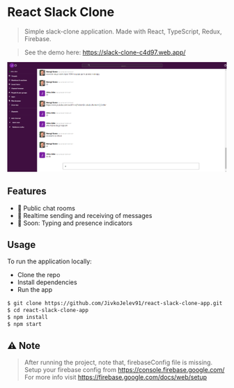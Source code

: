 # React Slack Clone

> Simple slack-clone application. Made with React, TypeScript, Redux, Firebase.

> See the demo here: https://slack-clone-c4d97.web.app/

![Image](./src/resources/demo.png)


## Features

* 📝 Public chat rooms
* 📡 Realtime sending and receiving of messages
* 💬 Soon: Typing and presence indicators

## Usage

To run the application locally: 
 * Clone the repo
 * Install dependencies
 * Run the app

```
$ git clone https://github.com/JivkoJelev91/react-slack-clone-app.git
$ cd react-slack-clone-app
$ npm install
$ npm start
```

## :warning: Note 

> After running the project, note that, firebaseConfig file is missing. <br />
> Setup your firebase config from https://console.firebase.google.com/ <br />
> For more info visit https://firebase.google.com/docs/web/setup 
